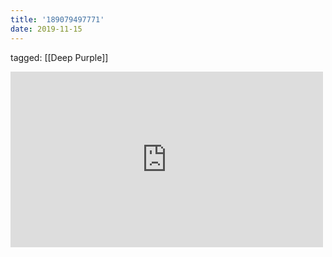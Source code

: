 ```yaml
---
title: '189079497771'
date: 2019-11-15
---
```

tagged: [[Deep Purple]]
<iframe allow="accelerometer; autoplay; clipboard-write; encrypted-media; gyroscope; picture-in-picture" allowfullscreen="" frameborder="0" height="281" id="youtube_iframe" src="https://www.youtube.com/embed/GlpAEVaSCSg?feature=oembed&amp;enablejsapi=1&amp;origin=https://safe.txmblr.com&amp;wmode=opaque" width="500"></iframe>